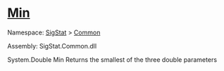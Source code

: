 # [Min](./MathHelper-100663400.md)

Namespace: [SigStat]() > [Common](./../README.md)

Assembly: SigStat.Common.dll

System.Double   Min    Returns the smallest of the three double parameters

